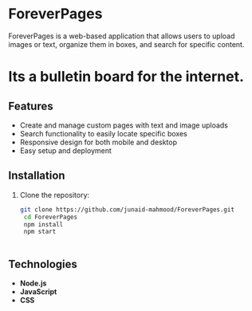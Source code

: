 # ForeverPages

ForeverPages is a web-based application that allows users to upload images or text, organize them in boxes, and search for specific content.

# Its a bulletin board for the internet. 

## Features

- Create and manage custom pages with text and image uploads
- Search functionality to easily locate specific boxes
- Responsive design for both mobile and desktop
- Easy setup and deployment

## Installation

1. Clone the repository:
   ```bash
   git clone https://github.com/junaid-mahmood/ForeverPages.git
    cd ForeverPages
    npm install
    npm start
 

## Technologies

- **Node.js**
- **JavaScript**
- **CSS**
